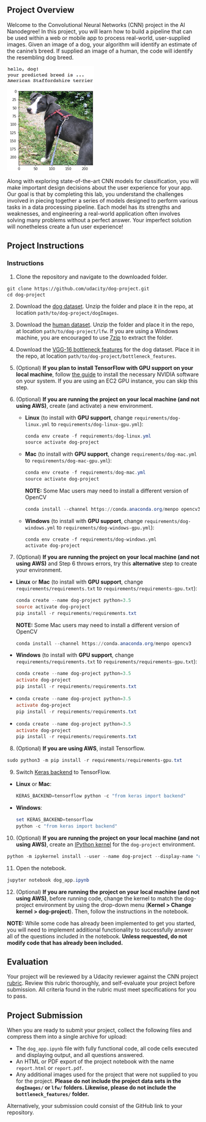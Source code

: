 [//]: # "Image References"

[image1]: ./images/sample_dog_output.png "Sample Output"
[image2]: ./images/vgg16_model.png "VGG-16 Model Keras Layers"
[image3]: ./images/vgg16_model_draw.png "VGG16 Model Figure"


## Project Overview

Welcome to the Convolutional Neural Networks (CNN) project in the AI Nanodegree! In this project, you will learn how to build a pipeline that can be used within a web or mobile app to process real-world, user-supplied images.  Given an image of a dog, your algorithm will identify an estimate of the canine’s breed.  If supplied an image of a human, the code will identify the resembling dog breed.  

![Sample Output][image1]

Along with exploring state-of-the-art CNN models for classification, you will make important design decisions about the user experience for your app.  Our goal is that by completing this lab, you understand the challenges involved in piecing together a series of models designed to perform various tasks in a data processing pipeline.  Each model has its strengths and weaknesses, and engineering a real-world application often involves solving many problems without a perfect answer.  Your imperfect solution will nonetheless create a fun user experience!

## Project Instructions

### Instructions

1. Clone the repository and navigate to the downloaded folder.
  ```
  git clone https://github.com/udacity/dog-project.git
  cd dog-project
  ```

2. Download the [dog dataset](https://s3-us-west-1.amazonaws.com/udacity-aind/dog-project/dogImages.zip).  Unzip the folder and place it in the repo, at location `path/to/dog-project/dogImages`. 

3. Download the [human dataset](https://s3-us-west-1.amazonaws.com/udacity-aind/dog-project/lfw.zip).  Unzip the folder and place it in the repo, at location `path/to/dog-project/lfw`.  If you are using a Windows machine, you are encouraged to use [7zip](http://www.7-zip.org/) to extract the folder. 

4. Download the [VGG-16 bottleneck features](https://s3-us-west-1.amazonaws.com/udacity-aind/dog-project/DogVGG16Data.npz) for the dog dataset.  Place it in the repo, at location `path/to/dog-project/bottleneck_features`.

5. (Optional) __If you plan to install TensorFlow with GPU support on your local machine__, follow [the guide](https://www.tensorflow.org/install/) to install the necessary NVIDIA software on your system.  If you are using an EC2 GPU instance, you can skip this step.

6. (Optional) **If you are running the project on your local machine (and not using AWS)**, create (and activate) a new environment.

   - __Linux__ (to install with __GPU support__, change `requirements/dog-linux.yml` to `requirements/dog-linux-gpu.yml`): 

     ```powershell
     conda env create -f requirements/dog-linux.yml
     source activate dog-project
     ```

   - __Mac__ (to install with __GPU support__, change `requirements/dog-mac.yml` to `requirements/dog-mac-gpu.yml`): 

     ```powershell
     conda env create -f requirements/dog-mac.yml
     source activate dog-project
     ```

     **NOTE:** Some Mac users may need to install a different version of OpenCV

     ```powershell
     conda install --channel https://conda.anaconda.org/menpo opencv3
     ```

   - __Windows__ (to install with __GPU support__, change `requirements/dog-windows.yml` to `requirements/dog-windows-gpu.yml`):  

     ```
     conda env create -f requirements/dog-windows.yml
     activate dog-project
     ```


7. (Optional) **If you are running the project on your local machine (and not using AWS)** and Step 6 throws errors, try this __alternative__ step to create your environment.

  - __Linux__ or __Mac__ (to install with __GPU support__, change `requirements/requirements.txt` to `requirements/requirements-gpu.txt`): 

    ```powershell
    conda create --name dog-project python=3.5
    source activate dog-project
    pip install -r requirements/requirements.txt
    ```

    **NOTE:** Some Mac users may need to install a different version of OpenCV

    ```powershell
    conda install --channel https://conda.anaconda.org/menpo opencv3
    ```

  - __Windows__ (to install with __GPU support__, change `requirements/requirements.txt` to `requirements/requirements-gpu.txt`):  

    ```powershell
    conda create --name dog-project python=3.5
    activate dog-project
    pip install -r requirements/requirements.txt
    ```

  - ```powershell
    conda create --name dog-project python=3.5
    activate dog-project
    pip install -r requirements/requirements.txt
    ```

  - ```powershell
    conda create --name dog-project python=3.5
    activate dog-project
    pip install -r requirements/requirements.txt
    ```


8. (Optional) **If you are using AWS**, install Tensorflow.
```powershell
sudo python3 -m pip install -r requirements/requirements-gpu.txt
```

9. Switch [Keras backend](https://keras.io/backend/) to TensorFlow.
  - __Linux__ or __Mac__: 
    ```powershell
    KERAS_BACKEND=tensorflow python -c "from keras import backend"
    ```
  - __Windows__: 
    ```powershell
    set KERAS_BACKEND=tensorflow
    python -c "from keras import backend"
    ```

10. (Optional) **If you are running the project on your local machine (and not using AWS)**, create an [IPython kernel](http://ipython.readthedocs.io/en/stable/install/kernel_install.html) for the `dog-project` environment. 
```powershell
python -m ipykernel install --user --name dog-project --display-name "dog-project"
```

11. Open the notebook.
```powershell
jupyter notebook dog_app.ipynb
```

12. (Optional) **If you are running the project on your local machine (and not using AWS)**, before running code, change the kernel to match the dog-project environment by using the drop-down menu (**Kernel > Change kernel > dog-project**). Then, follow the instructions in the notebook.

__NOTE:__ While some code has already been implemented to get you started, you will need to implement additional functionality to successfully answer all of the questions included in the notebook. __Unless requested, do not modify code that has already been included.__

## Evaluation

Your project will be reviewed by a Udacity reviewer against the CNN project [rubric](https://review.udacity.com/#!/rubrics/810/view).  Review this rubric thoroughly, and self-evaluate your project before submission.  All criteria found in the rubric must meet specifications for you to pass.

## Project Submission

When you are ready to submit your project, collect the following files and compress them into a single archive for upload:
- The `dog_app.ipynb` file with fully functional code, all code cells executed and displaying output, and all questions answered.
- An HTML or PDF export of the project notebook with the name `report.html` or `report.pdf`.
- Any additional images used for the project that were not supplied to you for the project. __Please do not include the project data sets in the `dogImages/` or `lfw/` folders.  Likewise, please do not include the `bottleneck_features/` folder.__

Alternatively, your submission could consist of the GitHub link to your repository.
